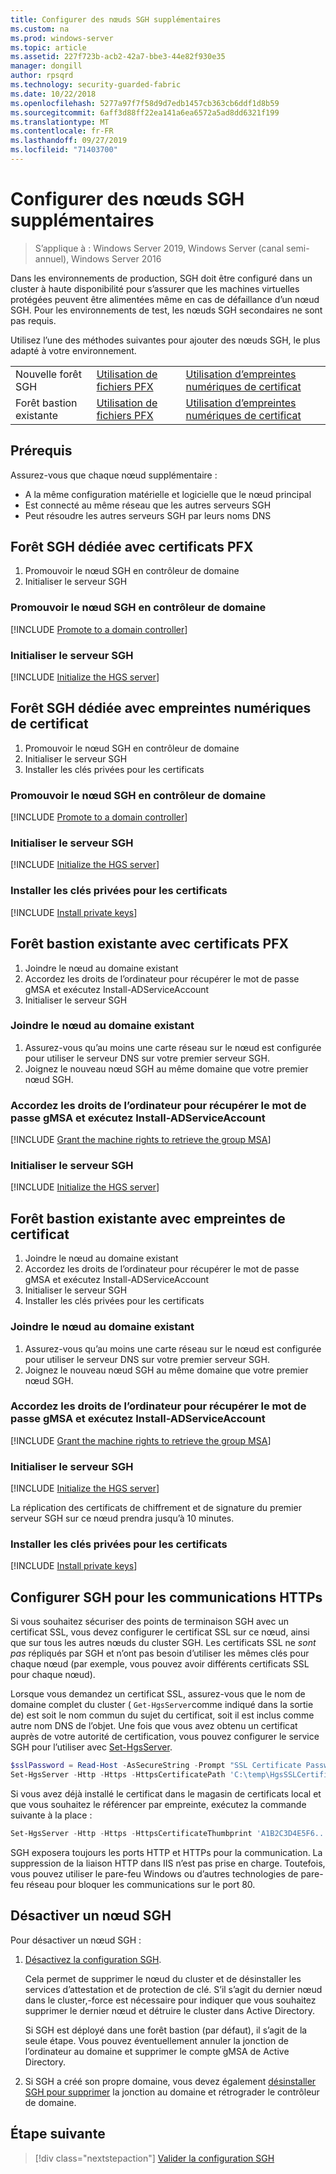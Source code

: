 ```yaml
---
title: Configurer des nœuds SGH supplémentaires
ms.custom: na
ms.prod: windows-server
ms.topic: article
ms.assetid: 227f723b-acb2-42a7-bbe3-44e82f930e35
manager: dongill
author: rpsqrd
ms.technology: security-guarded-fabric
ms.date: 10/22/2018
ms.openlocfilehash: 5277a97f7f58d9d7edb1457cb363cb6ddf1d8b59
ms.sourcegitcommit: 6aff3d88ff22ea141a6ea6572a5ad8dd6321f199
ms.translationtype: MT
ms.contentlocale: fr-FR
ms.lasthandoff: 09/27/2019
ms.locfileid: "71403700"
---
```

# <a name="configure-additional-hgs-nodes"></a>Configurer des nœuds SGH supplémentaires

>S’applique à : Windows Server 2019, Windows Server (canal semi-annuel), Windows Server 2016

Dans les environnements de production, SGH doit être configuré dans un cluster à haute disponibilité pour s’assurer que les machines virtuelles protégées peuvent être alimentées même en cas de défaillance d’un nœud SGH. Pour les environnements de test, les nœuds SGH secondaires ne sont pas requis.

Utilisez l’une des méthodes suivantes pour ajouter des nœuds SGH, le plus adapté à votre environnement.

|                |                         |                              | 
|----------------|-------------------------|------------------------------|
|Nouvelle forêt SGH  | [Utilisation de fichiers PFX](#dedicated-hgs-forest-with-pfx-certificates) | [Utilisation d’empreintes numériques de certificat](#dedicated-hgs-forest-with-certificate-thumbprints) |
|Forêt bastion existante |  [Utilisation de fichiers PFX](#existing-bastion-forest-with-pfx-certificates) | [Utilisation d’empreintes numériques de certificat](#existing-bastion-forest-with-certificate-thumbprints) |

## <a name="prerequisites"></a>Prérequis

Assurez-vous que chaque nœud supplémentaire : 
- A la même configuration matérielle et logicielle que le nœud principal 
- Est connecté au même réseau que les autres serveurs SGH
- Peut résoudre les autres serveurs SGH par leurs noms DNS

## <a name="dedicated-hgs-forest-with-pfx-certificates"></a>Forêt SGH dédiée avec certificats PFX

1. Promouvoir le nœud SGH en contrôleur de domaine
2. Initialiser le serveur SGH

### <a name="promote-the-hgs-node-to-a-domain-controller"></a>Promouvoir le nœud SGH en contrôleur de domaine

[!INCLUDE [Promote to a domain controller](../../../includes/guarded-fabric-promote-domain-controller.md)] 

### <a name="initialize-the-hgs-server"></a>Initialiser le serveur SGH

[!INCLUDE [Initialize the HGS server](../../../includes/guarded-fabric-initialize-hgs-on-the-node.md)] 

## <a name="dedicated-hgs-forest-with-certificate-thumbprints"></a>Forêt SGH dédiée avec empreintes numériques de certificat
 
1. Promouvoir le nœud SGH en contrôleur de domaine
2. Initialiser le serveur SGH
3. Installer les clés privées pour les certificats

### <a name="promote-the-hgs-node-to-a-domain-controller"></a>Promouvoir le nœud SGH en contrôleur de domaine

[!INCLUDE [Promote to a domain controller](../../../includes/guarded-fabric-promote-domain-controller.md)] 

### <a name="initialize-the-hgs-server"></a>Initialiser le serveur SGH

[!INCLUDE [Initialize the HGS server](../../../includes/guarded-fabric-initialize-hgs-on-the-node.md)] 

### <a name="install-the-private-keys-for-the-certificates"></a>Installer les clés privées pour les certificats

[!INCLUDE [Install private keys](../../../includes/guarded-fabric-install-private-keys.md)]

## <a name="existing-bastion-forest-with-pfx-certificates"></a>Forêt bastion existante avec certificats PFX

1. Joindre le nœud au domaine existant
2. Accordez les droits de l’ordinateur pour récupérer le mot de passe gMSA et exécutez Install-ADServiceAccount
3. Initialiser le serveur SGH

### <a name="join-the-node-to-the-existing-domain"></a>Joindre le nœud au domaine existant

1. Assurez-vous qu’au moins une carte réseau sur le nœud est configurée pour utiliser le serveur DNS sur votre premier serveur SGH.
2. Joignez le nouveau nœud SGH au même domaine que votre premier nœud SGH. 

### <a name="grant-the-machine-rights-to-retrieve-gmsa-password-and-run-install-adserviceaccount"></a>Accordez les droits de l’ordinateur pour récupérer le mot de passe gMSA et exécutez Install-ADServiceAccount

[!INCLUDE [Grant the machine rights to retrieve the group MSA](../../../includes/guarded-fabric-grant-machine-rights-to-retrieve-gmsa.md)] 

### <a name="initialize-the-hgs-server"></a>Initialiser le serveur SGH

[!INCLUDE [Initialize the HGS server](../../../includes/guarded-fabric-initialize-hgs-on-the-node.md)] 

## <a name="existing-bastion-forest-with-certificate-thumbprints"></a>Forêt bastion existante avec empreintes de certificat

1. Joindre le nœud au domaine existant
2. Accordez les droits de l’ordinateur pour récupérer le mot de passe gMSA et exécutez Install-ADServiceAccount
3. Initialiser le serveur SGH
4. Installer les clés privées pour les certificats

### <a name="join-the-node-to-the-existing-domain"></a>Joindre le nœud au domaine existant

1. Assurez-vous qu’au moins une carte réseau sur le nœud est configurée pour utiliser le serveur DNS sur votre premier serveur SGH.
2. Joignez le nouveau nœud SGH au même domaine que votre premier nœud SGH. 

### <a name="grant-the-machine-rights-to-retrieve-gmsa-password-and-run-install-adserviceaccount"></a>Accordez les droits de l’ordinateur pour récupérer le mot de passe gMSA et exécutez Install-ADServiceAccount

[!INCLUDE [Grant the machine rights to retrieve the group MSA](../../../includes/guarded-fabric-grant-machine-rights-to-retrieve-gmsa.md)] 

### <a name="initialize-the-hgs-server"></a>Initialiser le serveur SGH

[!INCLUDE [Initialize the HGS server](../../../includes/guarded-fabric-initialize-hgs-on-the-node.md)] 

La réplication des certificats de chiffrement et de signature du premier serveur SGH sur ce nœud prendra jusqu’à 10 minutes.

### <a name="install-the-private-keys-for-the-certificates"></a>Installer les clés privées pour les certificats

[!INCLUDE [Install private keys](../../../includes/guarded-fabric-install-private-keys.md)]

## <a name="configure-hgs-for-https-communications"></a>Configurer SGH pour les communications HTTPs

Si vous souhaitez sécuriser des points de terminaison SGH avec un certificat SSL, vous devez configurer le certificat SSL sur ce nœud, ainsi que sur tous les autres nœuds du cluster SGH.
Les certificats SSL ne *sont pas* répliqués par SGH et n’ont pas besoin d’utiliser les mêmes clés pour chaque nœud (par exemple, vous pouvez avoir différents certificats SSL pour chaque nœud).

Lorsque vous demandez un certificat SSL, assurez-vous que le nom de domaine complet du cluster ( `Get-HgsServer`comme indiqué dans la sortie de) est soit le nom commun du sujet du certificat, soit il est inclus comme autre nom DNS de l’objet.
Une fois que vous avez obtenu un certificat auprès de votre autorité de certification, vous pouvez configurer le service SGH pour l’utiliser avec [Set-HgsServer](https://technet.microsoft.com/itpro/powershell/windows/hgsserver/set-hgsserver).

```powershell
$sslPassword = Read-Host -AsSecureString -Prompt "SSL Certificate Password"
Set-HgsServer -Http -Https -HttpsCertificatePath 'C:\temp\HgsSSLCertificate.pfx' -HttpsCertificatePassword $sslPassword
```

Si vous avez déjà installé le certificat dans le magasin de certificats local et que vous souhaitez le référencer par empreinte, exécutez la commande suivante à la place :

```powershell
Set-HgsServer -Http -Https -HttpsCertificateThumbprint 'A1B2C3D4E5F6...'
```

SGH exposera toujours les ports HTTP et HTTPs pour la communication.
La suppression de la liaison HTTP dans IIS n’est pas prise en charge. Toutefois, vous pouvez utiliser le pare-feu Windows ou d’autres technologies de pare-feu réseau pour bloquer les communications sur le port 80.

## <a name="decommission-an-hgs-node"></a>Désactiver un nœud SGH

Pour désactiver un nœud SGH :

1. [Désactivez la configuration SGH](guarded-fabric-manage-hgs.md#clearing-the-hgs-configuration).

   Cela permet de supprimer le nœud du cluster et de désinstaller les services d’attestation et de protection de clé. 
   S’il s’agit du dernier nœud dans le cluster,-force est nécessaire pour indiquer que vous souhaitez supprimer le dernier nœud et détruire le cluster dans Active Directory. 
   
   Si SGH est déployé dans une forêt bastion (par défaut), il s’agit de la seule étape. 
   Vous pouvez éventuellement annuler la jonction de l’ordinateur au domaine et supprimer le compte gMSA de Active Directory.

1. Si SGH a créé son propre domaine, vous devez également [désinstaller SGH pour supprimer](guarded-fabric-manage-hgs.md#clearing-the-hgs-configuration) la jonction au domaine et rétrograder le contrôleur de domaine.



## <a name="next-step"></a>Étape suivante

> [!div class="nextstepaction"]
> [Valider la configuration SGH](guarded-fabric-verify-hgs-configuration.md)

